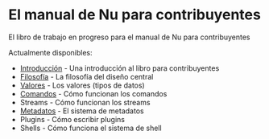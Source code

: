 # El manual de Nu para contribuyentes

El libro de trabajo en progreso para el manual de Nu para contribuyentes

Actualmente disponibles:

* [Introducción](introduccion.md) - Una introducción al libro para contribuyentes
* [Filosofía](filosofia.md) - La filosofía del diseño central
* [Valores](valores.md) - Los valores (tipos de datos)
* [Comandos](comandos.md) - Cómo funcionan los comandos
* Streams - Cómo funcionan los streams
* [Metadatos](metadatos.md) - El sistema de metadatos
* Plugins - Cómo escribir plugins
* Shells - Cómo funciona el sistema de shell